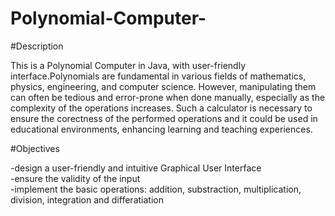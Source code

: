 # Polynomial-Computer-

#Description

This is a Polynomial Computer in Java, with user-friendly interface.Polynomials are fundamental in various fields of mathematics, physics, engineering, and computer science. However, manipulating them can often be tedious and error-prone when done manually, especially as the complexity of the operations increases. Such a calculator is necessary to ensure the corectness of the performed operations and it could be used in educational environments, enhancing learning and teaching experiences.

#Objectives
 
-design a user-friendly and intuitive Graphical User Interface  
-ensure the validity of the input  
-implement the basic operations: addition, substraction, multiplication, division, integration and differatiation   



